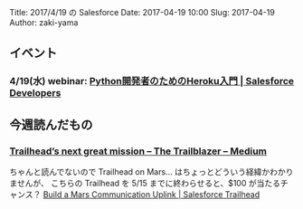 Title: 2017/4/19 の Salesforce
Date: 2017-04-19 10:00
Slug: 2017-04-19
Author: zaki-yama

## イベント

### 4/19(水) webinar: [Python開発者のためのHeroku入門 | Salesforce Developers](https://developer.salesforce.com/events/webinars/python_heroku_0419/?d=7010M000000mlrc#.WL4Wt8upPQo.twitter)


## 今週読んだもの

### [Trailhead’s next great mission – The Trailblazer – Medium](https://medium.com/trailhead/trailheads-next-great-mission-be44c9d8bebe)

ちゃんと読んでないので Trailhead on Mars... はちょっとどういう経緯かわかりませんが、
こちらの Trailhead を 5/15 までに終わらせると、$100 が当たるチャンス？
[Build a Mars Communication Uplink | Salesforce Trailhead](https://trailhead.salesforce.com/ja/projects/trailhead_on_mars)


